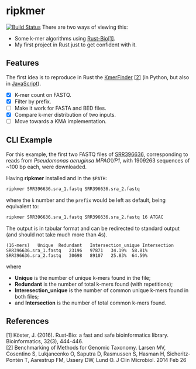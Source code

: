 # ripkmer
[![Build Status](https://travis-ci.com/carrascomj/ripkmer.svg?branch=master)](https://travis-ci.com/carrascomj/ripkmer)
There are two ways of viewing this:

- Some k-mer algorithms using [Rust-Bio](https://github.com/rust-bio/rust-bio/)[[1]](#amin2019).
- My first project in Rust just to get confident with it.

## Features
The first idea is to reproduce in Rust the [KmerFinder](https://bitbucket.org/genomicepidemiology/kmerfinder/src/master/) [[2]](#amin2019)
(in Python, but also in [JavaScript](https://github.com/yosoyubik/kmerfinderjs-docker)).

* [x] K-mer count on FASTQ.
* [x] Filter by prefix.
* [ ] Make it work for FASTA and BED files.
* [x] Compare k-mer distribution of two inputs.
* [ ] Move towards a KMA implementation.

## CLI Example
For this example, the first two FASTQ files of 
[SRR396636](https://trace.ncbi.nlm.nih.gov/Traces/sra/?run=SRR396636), corresponding
to reads from _Pseudomonas aeruginsa MPAO1/P1_, with 1909263 sequences of ~100 bp each, were downloaded.

Having **ripkmer** installed and in the `$PATH`:
```bash
ripkmer SRR396636.sra_1.fastq SRR396636.sra_2.fastq
```
where the `k` number and the `prefix` would be left as default, being equivalent
to:
```bash
ripkmer SRR396636.sra_1.fastq SRR396636.sra_2.fastq 16 ATGAC
```


The output is in tabular format and can be redirected to standard output (and should not take much more than 4s).

    (16-mers)	Unique	Redundant	Intersection_unique	Intersection
    SRR396636.sra_1.fastq	23196	97871	34.19%	58.81%
    SRR396636.sra_2.fastq	30698	89107	25.83%	64.59%

where
- **Unique** is the number of unique k-mers found in the file;
- **Redundant** is the number of total k-mers found (with repetitions);
- **Interesection_unique** is the number of common unique k-mers found in both files;
- and **Intersection** is the number of total common k-mers found.

## References

[<a name="koster2016">1</a>] Köster, J. (2016). Rust-Bio: a fast and safe bioinformatics library. Bioinformatics, 32(3), 444-446.  
[<a name="kmerfinder2014">2</a>] Benchmarking of Methods for Genomic Taxonomy. Larsen MV, Cosentino S, Lukjancenko O, Saputra D, Rasmussen S, Hasman H, Sicheritz-Pontén T, Aarestrup FM, Ussery DW, Lund O. J Clin Microbiol. 2014 Feb 26